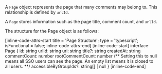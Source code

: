 A `Page` object represents the page that many comments may belong to. This relationship is defined by
`urlId`.

A `Page` stores information such as the page title, comment count, and `urlId`.

The structure for the Page object is as follows:

[inline-code-attrs-start title = 'Page Structure'; type = 'typescript'; isFunctional = false; inline-code-attrs-end]
[inline-code-start]
interface Page {
    id: string
    urlId: string
    url: string
    title?: string
    createdAt: string
    commentCount: number
    rootCommentCount: number
    /** Setting this to null means all SSO users can see the page. An empty list means it is closed to all users. **/
    accessibleByGroupIds?: string[] | null
}
[inline-code-end]
